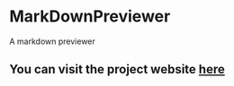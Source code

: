 # MarkDownPreviewer
A markdown previewer

## You can visit the project website [here](https://bedwardvedicci.github.io/MarkDownPreviewer/)
